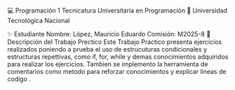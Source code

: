 💻 Programación 1
Tecnicatura Universitaria en Programación
📍 Universidad Tecnológica Nacional

✨ Estudiante
Nombre: López, Mauricio Eduardo
Comisión: M2025-8
📂 Descripción del Trabajo Prectico
Este Trabajo Practico presenta ejercicios realizados poniendo a prueba el uso de estrucuturas condicionales y estructuras repettivas, como if, for, while y demas conocimientos adquiridos para realizar los ejercicios. Tambien se implemento la herramienta de comentarios como metodo para reforzar conocimientos y explicar lineas de codigo .

